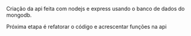 Criação da api feita com nodejs e express usando o banco de dados do mongodb.

Próxima etapa é refatorar o código e acrescentar funções na api
